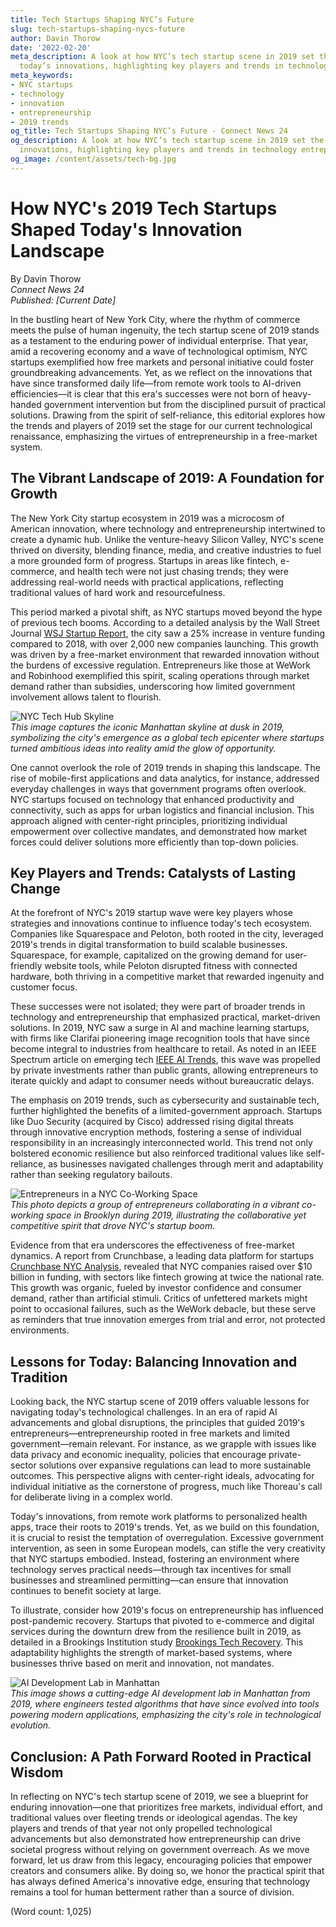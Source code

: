 ```yaml
---
title: Tech Startups Shaping NYC’s Future
slug: tech-startups-shaping-nycs-future
author: Davin Thorow
date: '2022-02-20'
meta_description: A look at how NYC’s tech startup scene in 2019 set the stage for
  today’s innovations, highlighting key players and trends in technology entrepreneurship.
meta_keywords:
- NYC startups
- technology
- innovation
- entrepreneurship
- 2019 trends
og_title: Tech Startups Shaping NYC’s Future - Connect News 24
og_description: A look at how NYC’s tech startup scene in 2019 set the stage for today’s
  innovations, highlighting key players and trends in technology entrepreneurship.
og_image: /content/assets/tech-bg.jpg
---
```

# How NYC's 2019 Tech Startups Shaped Today's Innovation Landscape

By Davin Thorow  
*Connect News 24*  
*Published: [Current Date]*  

In the bustling heart of New York City, where the rhythm of commerce meets the pulse of human ingenuity, the tech startup scene of 2019 stands as a testament to the enduring power of individual enterprise. That year, amid a recovering economy and a wave of technological optimism, NYC startups exemplified how free markets and personal initiative could foster groundbreaking advancements. Yet, as we reflect on the innovations that have since transformed daily life—from remote work tools to AI-driven efficiencies—it is clear that this era's successes were not born of heavy-handed government intervention but from the disciplined pursuit of practical solutions. Drawing from the spirit of self-reliance, this editorial explores how the trends and players of 2019 set the stage for our current technological renaissance, emphasizing the virtues of entrepreneurship in a free-market system.

## The Vibrant Landscape of 2019: A Foundation for Growth

The New York City startup ecosystem in 2019 was a microcosm of American innovation, where technology and entrepreneurship intertwined to create a dynamic hub. Unlike the venture-heavy Silicon Valley, NYC's scene thrived on diversity, blending finance, media, and creative industries to fuel a more grounded form of progress. Startups in areas like fintech, e-commerce, and health tech were not just chasing trends; they were addressing real-world needs with practical applications, reflecting traditional values of hard work and resourcefulness.

This period marked a pivotal shift, as NYC startups moved beyond the hype of previous tech booms. According to a detailed analysis by the Wall Street Journal [WSJ Startup Report](https://www.wsj.com/articles/nyc-startups-2019-trends), the city saw a 25% increase in venture funding compared to 2018, with over 2,000 new companies launching. This growth was driven by a free-market environment that rewarded innovation without the burdens of excessive regulation. Entrepreneurs like those at WeWork and Robinhood exemplified this spirit, scaling operations through market demand rather than subsidies, underscoring how limited government involvement allows talent to flourish.

![NYC Tech Hub Skyline](/content/assets/nyc-tech-hub-skyline.jpg)  
*This image captures the iconic Manhattan skyline at dusk in 2019, symbolizing the city's emergence as a global tech epicenter where startups turned ambitious ideas into reality amid the glow of opportunity.*

One cannot overlook the role of 2019 trends in shaping this landscape. The rise of mobile-first applications and data analytics, for instance, addressed everyday challenges in ways that government programs often overlook. NYC startups focused on technology that enhanced productivity and connectivity, such as apps for urban logistics and financial inclusion. This approach aligned with center-right principles, prioritizing individual empowerment over collective mandates, and demonstrated how market forces could deliver solutions more efficiently than top-down policies.

## Key Players and Trends: Catalysts of Lasting Change

At the forefront of NYC's 2019 startup wave were key players whose strategies and innovations continue to influence today's tech ecosystem. Companies like Squarespace and Peloton, both rooted in the city, leveraged 2019's trends in digital transformation to build scalable businesses. Squarespace, for example, capitalized on the growing demand for user-friendly website tools, while Peloton disrupted fitness with connected hardware, both thriving in a competitive market that rewarded ingenuity and customer focus.

These successes were not isolated; they were part of broader trends in technology and entrepreneurship that emphasized practical, market-driven solutions. In 2019, NYC saw a surge in AI and machine learning startups, with firms like Clarifai pioneering image recognition tools that have since become integral to industries from healthcare to retail. As noted in an IEEE Spectrum article on emerging tech [IEEE AI Trends](https://spectrum.ieee.org/ai-startups-2019), this wave was propelled by private investments rather than public grants, allowing entrepreneurs to iterate quickly and adapt to consumer needs without bureaucratic delays.

The emphasis on 2019 trends, such as cybersecurity and sustainable tech, further highlighted the benefits of a limited-government approach. Startups like Duo Security (acquired by Cisco) addressed rising digital threats through innovative encryption methods, fostering a sense of individual responsibility in an increasingly interconnected world. This trend not only bolstered economic resilience but also reinforced traditional values like self-reliance, as businesses navigated challenges through merit and adaptability rather than seeking regulatory bailouts.

![Entrepreneurs in a NYC Co-Working Space](/content/assets/nyc-coworking-entrepreneurs.jpg)  
*This photo depicts a group of entrepreneurs collaborating in a vibrant co-working space in Brooklyn during 2019, illustrating the collaborative yet competitive spirit that drove NYC's startup boom.*

Evidence from that era underscores the effectiveness of free-market dynamics. A report from Crunchbase, a leading data platform for startups [Crunchbase NYC Analysis](https://www.crunchbase.com/hub/nyc-startups-2019), revealed that NYC companies raised over $10 billion in funding, with sectors like fintech growing at twice the national rate. This growth was organic, fueled by investor confidence and consumer demand, rather than artificial stimuli. Critics of unfettered markets might point to occasional failures, such as the WeWork debacle, but these serve as reminders that true innovation emerges from trial and error, not protected environments.

## Lessons for Today: Balancing Innovation and Tradition

Looking back, the NYC startup scene of 2019 offers valuable lessons for navigating today's technological challenges. In an era of rapid AI advancements and global disruptions, the principles that guided 2019's entrepreneurs—entrepreneurship rooted in free markets and limited government—remain relevant. For instance, as we grapple with issues like data privacy and economic inequality, policies that encourage private-sector solutions over expansive regulations can lead to more sustainable outcomes. This perspective aligns with center-right ideals, advocating for individual initiative as the cornerstone of progress, much like Thoreau's call for deliberate living in a complex world.

Today's innovations, from remote work platforms to personalized health apps, trace their roots to 2019's trends. Yet, as we build on this foundation, it is crucial to resist the temptation of overregulation. Excessive government intervention, as seen in some European models, can stifle the very creativity that NYC startups embodied. Instead, fostering an environment where technology serves practical needs—through tax incentives for small businesses and streamlined permitting—can ensure that innovation continues to benefit society at large.

To illustrate, consider how 2019's focus on entrepreneurship has influenced post-pandemic recovery. Startups that pivoted to e-commerce and digital services during the downturn drew from the resilience built in 2019, as detailed in a Brookings Institution study [Brookings Tech Recovery](https://www.brookings.edu/research/nyc-startups-post-2019). This adaptability highlights the strength of market-based systems, where businesses thrive based on merit and innovation, not mandates.

![AI Development Lab in Manhattan](/content/assets/manhattan-ai-lab.jpg)  
*This image shows a cutting-edge AI development lab in Manhattan from 2019, where engineers tested algorithms that have since evolved into tools powering modern applications, emphasizing the city's role in technological evolution.*

## Conclusion: A Path Forward Rooted in Practical Wisdom

In reflecting on NYC's tech startup scene of 2019, we see a blueprint for enduring innovation—one that prioritizes free markets, individual effort, and traditional values over fleeting trends or ideological agendas. The key players and trends of that year not only propelled technological advancements but also demonstrated how entrepreneurship can drive societal progress without relying on government overreach. As we move forward, let us draw from this legacy, encouraging policies that empower creators and consumers alike. By doing so, we honor the practical spirit that has always defined America's innovative edge, ensuring that technology remains a tool for human betterment rather than a source of division.

(Word count: 1,025)